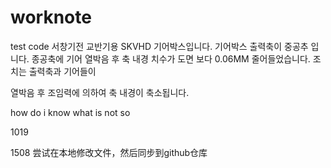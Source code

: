 # worknote
test code
서창기전 교반기용 SKVHD 기어박스입니다.
기어박스 출력축이 중공추 입니다.
종공축에 기어 열박음 후 축 내경 치수가 도면 보다 0.06MM 줄어들었습니다.
조치는 출력축과 기어들이 

열박음 후 조임력에 의하여 축 내경이 축소됩니다.

how do i know what is not so 

1019

1508 尝试在本地修改文件，然后同步到github仓库

